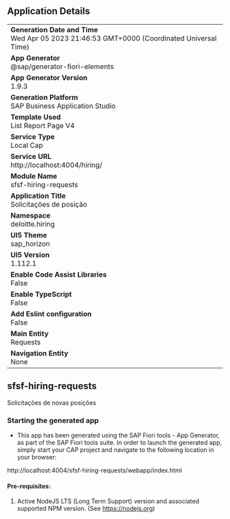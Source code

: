 ## Application Details
|               |
| ------------- |
|**Generation Date and Time**<br>Wed Apr 05 2023 21:46:53 GMT+0000 (Coordinated Universal Time)|
|**App Generator**<br>@sap/generator-fiori-elements|
|**App Generator Version**<br>1.9.3|
|**Generation Platform**<br>SAP Business Application Studio|
|**Template Used**<br>List Report Page V4|
|**Service Type**<br>Local Cap|
|**Service URL**<br>http://localhost:4004/hiring/
|**Module Name**<br>sfsf-hiring-requests|
|**Application Title**<br>Solicitações de posição|
|**Namespace**<br>deloitte.hiring|
|**UI5 Theme**<br>sap_horizon|
|**UI5 Version**<br>1.112.1|
|**Enable Code Assist Libraries**<br>False|
|**Enable TypeScript**<br>False|
|**Add Eslint configuration**<br>False|
|**Main Entity**<br>Requests|
|**Navigation Entity**<br>None|

## sfsf-hiring-requests

Solicitações de novas posições

### Starting the generated app

-   This app has been generated using the SAP Fiori tools - App Generator, as part of the SAP Fiori tools suite.  In order to launch the generated app, simply start your CAP project and navigate to the following location in your browser:

http://localhost:4004/sfsf-hiring-requests/webapp/index.html

#### Pre-requisites:

1. Active NodeJS LTS (Long Term Support) version and associated supported NPM version.  (See https://nodejs.org)


